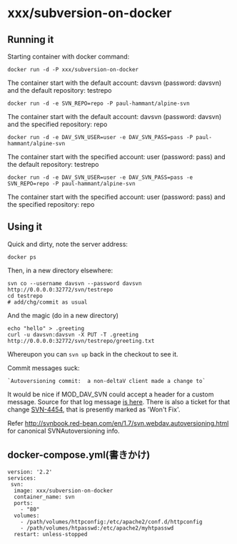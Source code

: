 # xxx/subversion-on-docker

## Running it

Starting container with docker command:

```
docker run -d -P xxx/subversion-on-docker
```
The container start with the default account: davsvn (password: davsvn) and the default repository: testrepo

```
docker run -d -e SVN_REPO=repo -P paul-hammant/alpine-svn
```
The container start with the default account: davsvn (password: davsvn) and the specified repository: repo

```
docker run -d -e DAV_SVN_USER=user -e DAV_SVN_PASS=pass -P paul-hammant/alpine-svn
```
The container start with the specified account: user (password: pass) and the default repository: testrepo

```
docker run -d -e DAV_SVN_USER=user -e DAV_SVN_PASS=pass -e SVN_REPO=repo -P paul-hammant/alpine-svn
```
The container start with the specified account: user (password: pass) and the specified repository: repo


## Using it

Quick and dirty, note the server address:

```
docker ps
```

Then, in a new directory elsewhere:

```
svn co --username davsvn --password davsvn http://0.0.0.0:32772/svn/testrepo
cd testrepo
# add/chg/commit as usual
```

And the magic (do in a new directory)

```
echo "hello" > .greeting
curl -u davsvn:davsvn -X PUT -T .greeting http://0.0.0.0:32772/svn/testrepo/greeting.txt
```

Whereupon you can `svn up` back in the checkout to see it.

Commit messages suck:

    `Autoversioning commit:  a non-deltaV client made a change to`

It would be nice if MOD_DAV_SVN could accept a header for a custom message. Source for that log message [is here](https://svn.apache.org/repos/asf/subversion/trunk/subversion/mod_dav_svn/version.c). There is also a
ticket for that change [SVN-4454](https://issues.apache.org/jira/browse/SVN-4454), that is presently
marked as 'Won't Fix'.

Refer http://svnbook.red-bean.com/en/1.7/svn.webdav.autoversioning.html for canonical SVNAutoversioning info.


## docker-compose.yml(書きかけ)

```
version: '2.2'
services:
 svn:
  image: xxx/subversion-on-docker
  container_name: svn
  ports:
    - "80"
  volumes:
    - /path/volumes/httpconfig:/etc/apache2/conf.d/httpconfig
    - /path/volumes/htpasswd:/etc/apache2/myhtpasswd
  restart: unless-stopped
```
